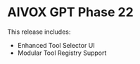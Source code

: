 # AIVOX GPT Phase 22

This release includes:
- Enhanced Tool Selector UI
- Modular Tool Registry Support
